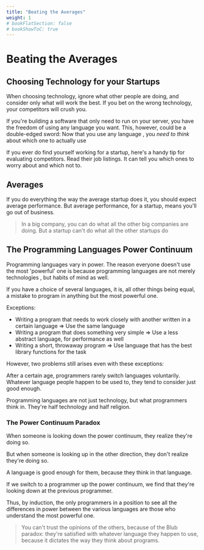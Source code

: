 ```yaml
---
title: "Beating the Averages"
weight: 1
# bookFlatSection: false
# bookShowToC: true
---
```


# Beating the Averages

## Choosing Technology for your Startups

When choosing technology, ignore what other people are doing, and consider only what will work the best. If you bet on the wrong technology, your competitors will crush you.

If you're building a software that only need to run on your server, you have the freedom of using any language you want. This, however, could be a double-edged sword: Now that you use any language , you *need to think* about which one to actually use


If you ever do find yourself working for a startup, here's a handy tip for evaluating competitors. Read their job listings. It can tell you which ones to worry about and which not to.

## Averages

If you do everything the way the average startup does it, you should expect average performance. But average performance, for a startup, means you'll go out of business.

> In a big company, you can do what all the other big companies are doing. But a startup can't do what all the other startups do

## The Programming Languages Power Continuum

Programming languages vary in power. The reason everyone doesn't use the most 'powerful' one is because programming languages are not merely technologies , but habits of mind as well.

If you have a choice of several languages, it is, all other things being equal, a mistake to program in anything but the most powerful one.

Exceptions:

- Writing a program that needs to work closely with another written in a certain language => Use the same language
- Writing a program that does something very simple => Use a less abstract language, for performance as well
- Writing a short, throwaway program => Use language that has the best library functions for the task

However, two problems still arises even with these exceptions:

After a certain age, programmers rarely switch languages voluntarily. Whatever language people happen to be used to, they tend to consider just good enough.


Programming languages are not just technology, but what programmers think in. They're half technology and half religion.

### The Power Continuum Paradox

When someone is looking down the power continuum, they realize they're doing so.

But when someone is looking up in the other direction, they don't realize they're doing so.

A language is good enough for them, because they think in that language.

If we switch to a programmer up the power continuum, we find that they're looking down at the previous programmer.

Thus, by induction, the only programmers in a position to see all the differences in power between the various languages are those who understand the most powerful one. 

> You can't trust the opinions of the others, because of the Blub paradox: they're satisfied with whatever language they happen to use, because it dictates the way they think about programs.